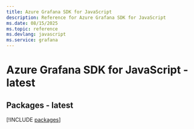 ```yaml
---
title: Azure Grafana SDK for JavaScript
description: Reference for Azure Grafana SDK for JavaScript
ms.date: 08/15/2025
ms.topic: reference
ms.devlang: javascript
ms.service: grafana
---
```

# Azure Grafana SDK for JavaScript - latest
## Packages - latest
[!INCLUDE [packages](grafana-index.md)]